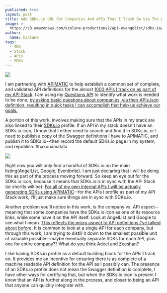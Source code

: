 ```yaml
---
published: true
layout: post
title: Add SDKs.io URL For Companies And APIs That I Track On Via The API Stack
image: >-
  https://s3.amazonaws.com/kinlane-productions2/api-evangelist/sdks-io/sdks-io-logo.jpeg
author:
  name: kinlane
tags:
  - SDK
  - Stack
  - APIs
  - SDKs
---
```

[![](https://s3.amazonaws.com/kinlane-productions2/api-evangelist/sdks-io/sdks-io-logo.jpeg)](https://sdks.io/)

I am partnering with [APIMATIC](https://apimatic.io/) to help establish a common set of complete, and validated API definitions for the almost [1000 APIs I track on as part of my API Stack](http://theapistack.com/companies.html). I am using my [Questions API](https://kin-lane.github.io/question/) to identify what work is needed to be done, [by asking basic questions about companies, via their APIs.json definition, resulting in quick tasks I can accomplish that help us achieve our goals.](http://apievangelist.com/2015/06/15/my-minimum-viable-definition-for-a-complete-swagger-api-definition/)

A portion of this work, involves making sure that the APIs in my stack are also linked to their [SDKs.io](https://sdks.io/) profile. If an API in my stack doesn't have an SDKs.io icon, I know that I either need to search and find it in SDKs.io, or I need to publish a copy of the Swagger definitions I have to APIMATIC, and publish it to SDKs.io--then record the default SDKs.io page in my system, and republish. #hakunamatata

![](https://s3.amazonaws.com/kinlane-productions2/api-evangelist/sdks-io/sdks-sio-api-stack-icon.png)

Right now you will only find a handful of SDKs.io on the main listing(AngelList, Google, Eventbrite). I am just declaring that I will be doing this as part of the process moving forward. So keep an eye out for the SDKs.io icon, because it means that SDKs.io is in sync with the API Stack (or shortly will be). [For all of my own internal APIs I will be actually generating SDKs using APIMATIC](https://kin-lane.github.io/master/index.html)\--for the APIs I profile as part of my API Stack work, I'll just make sure things are in sync with SDKs.io.

Another problem you'll notice in this work, is the company vs. API aspect--meaning that some companies have the SDKs.io icon as one of its resource links, while some have it on the API itself. Look at AngelList and Google to see what I mean. [This reflects the micro aspect to API definitions I've talked about before](http://apievangelist.com/2015/06/13/you-gotta-keep-em-separated-breaking-down-apis-into-smaller-swagger-files/). It is common to look at a single API for each company, but through this work, I am trying to distill it down to the smallest possible unit of valuable possible--maybe eventually separate SDKs for each API, plus one for entire company?? What do you think Adeel and Zeeshan?

I like having SDKs.io profile as a default building block for the APIs I track on. It provides me an incentive for ensuring there is as complete of a machine readable API definition for the API as I possibly can. The presence of an SDKs.io profile does not mean the Swagger definition is complete, I have other ways for certifying that, but when the SDKs.io icon is present I know that an API is further along in the process, and closer to being an API that anyone can quickly integrate with.
